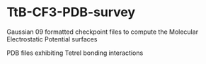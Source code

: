 # TtB-CF3-PDB-survey
Gaussian 09 formatted checkpoint files to compute the Molecular Electrostatic Potential surfaces

PDB files exhibiting Tetrel bonding interactions
